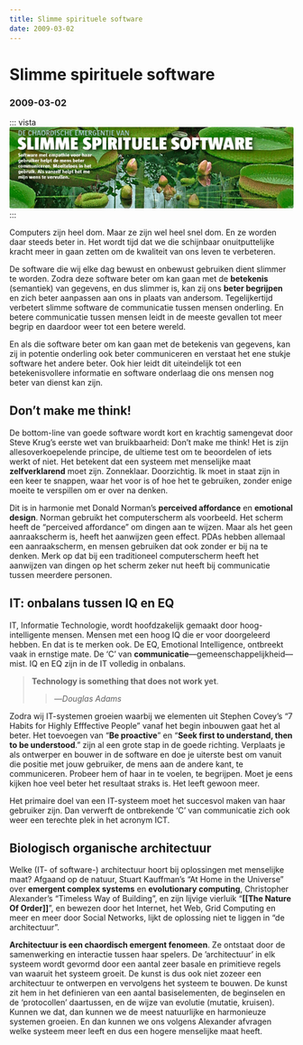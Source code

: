 ```yaml
---
title: Slimme spirituele software
date: 2009-03-02
---
```


# Slimme spirituele software
### 2009-03-02

::: vista
<img src="slimme-spirituele-software-vista.png">
:::

Computers zijn heel dom. Maar ze zijn wel heel snel dom. En ze worden daar steeds beter in. Het wordt tijd dat we die schijnbaar onuitputtelijke kracht meer in gaan zetten om de kwaliteit van ons leven te verbeteren.

De software die wij elke dag bewust en onbewust gebruiken dient slimmer te worden. Zodra deze software beter om kan gaan met de **betekenis** (semantiek) van gegevens, en dus slimmer is, kan zij ons **beter begrijpen** en zich beter aanpassen aan ons in plaats van andersom. Tegelijkertijd verbetert slimme software de communicatie tussen mensen onderling. En betere communicatie tussen mensen leidt in de meeste gevallen tot meer begrip en daardoor weer tot een betere wereld.

En als die software beter om kan gaan met de betekenis van gegevens, kan zij in potentie onderling ook beter communiceren en verstaat het ene stukje software het andere beter. Ook hier leidt dit uiteindelijk tot een betekenisvollere informatie en software onderlaag die ons mensen nog beter van dienst kan zijn.


## Don’t make me think!

De bottom-line van goede software wordt kort en krachtig samengevat door Steve Krug’s eerste wet van bruikbaarheid: Don’t make me think! Het is zijn allesoverkoepelende principe, de ultieme test om te beoordelen of iets werkt of niet. Het betekent dat een systeem met menselijke maat **zelfverklarend** moet zijn. Zonneklaar. Doorzichtig. Ik moet in staat zijn in een keer te snappen, waar het voor is of hoe het te gebruiken, zonder enige moeite te verspillen om er over na denken.

Dit is in harmonie met Donald Norman’s **perceived affordance** en **emotional design**. Norman gebruikt het computerscherm als voorbeeld. Het scherm heeft de “perceived affordance” om dingen aan te wijzen. Maar als het geen aanraakscherm is, heeft het aanwijzen geen effect. PDAs hebben allemaal een aanraakscherm, en mensen gebruiken dat ook zonder er bij na te denken. Merk op dat bij een traditioneel computerscherm heeft het aanwijzen van dingen op het scherm zeker nut heeft bij communicatie tussen meerdere personen.


## IT: onbalans tussen IQ en EQ

IT, Informatie Technologie, wordt hoofdzakelijk gemaakt door hoog-intelligente mensen. Mensen met een hoog IQ die er voor doorgeleerd hebben. En dat is te merken ook. De EQ, Emotional Intelligence, ontbreekt vaak in ernstige mate. De ‘C’ van **communicatie**—gemeenschappelijkheid—mist. IQ en EQ zijn in de IT volledig in onbalans.

> **Technology is something that does not work yet**.
> > —_Douglas Adams_

Zodra wij IT-systemen groeien waarbij we elementen uit Stephen Covey’s “7 Habits for Highly Efffective People” vanaf het begin inbouwen gaat het al beter. Het toevoegen van “**Be proactive**” en “**Seek first to understand, then to be understood**.” zijn al een grote stap in de goede richting. Verplaats je als ontwerper en bouwer in de software en doe je uiterste best om vanuit die positie met jouw gebruiker, de mens aan de andere kant, te communiceren. Probeer hem of haar in te voelen, te begrijpen. Moet je eens kijken hoe veel beter het resultaat straks is. Het leeft gewoon meer.

Het primaire doel van een IT-systeem moet het succesvol maken van haar gebruiker zijn. Dan verwerft de ontbrekende ‘C’ van communicatie zich ook weer een terechte plek in het acronym ICT.


## Biologisch organische architectuur

Welke (IT- of software-) architectuur hoort bij oplossingen met menselijke maat? Afgaand op de natuur, Stuart Kauffman’s “At Home in the Universe” over **emergent complex systems** en **evolutionary computing**, Christopher Alexander’s “Timeless Way of Building”, en zijn lijvige vierluik “**[[The Nature Of Order]]**”, en bewezen door het Internet, het Web, Grid Computing en meer en meer door Social Networks, lijkt de oplossing niet te liggen in “de architectuur”.

**Architectuur is een chaordisch emergent fenomeen**. Ze ontstaat door de samenwerking en interactie tussen haar spelers. De ’architectuur’ in elk systeem wordt gevormd door een aantal zeer basale en primitieve regels van waaruit het systeem groeit. De kunst is dus ook niet zozeer een architectuur te ontwerpen en vervolgens het systeem te bouwen. De kunst zit hem in het definieren van een aantal basiselementen, de beginselen en de ‘protocollen’ daartussen, en de wijze van evolutie (mutatie, kruisen). Kunnen we dat, dan kunnen we de meest natuurlijke en harmonieuze systemen groeien. En dan kunnen we ons volgens Alexander afvragen welke systeem meer leeft en dus een hogere menselijke maat heeft.
